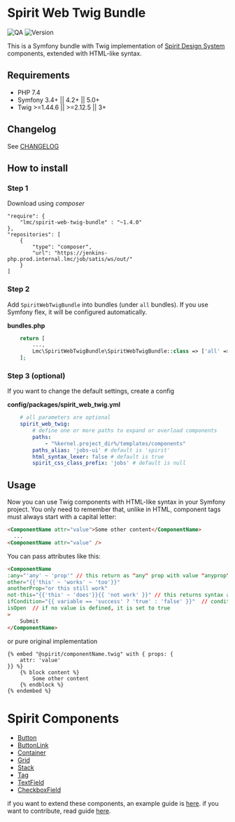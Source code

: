 Spirit Web Twig Bundle
=================
![QA](https://jenkins-seduo-ci.prod.internal.lmc/job/Spirit-web-twig-bundle-qa/badge/icon?subject=QA&link=https://jenkins-seduo-ci.prod.internal.lmc/job/Spirit-web-twig-bundle-qa/)
![Version](https://img.shields.io/badge/version-1.4.0-blue.svg)

This is a Symfony bundle with Twig implementation of [Spirit Design System] components, extended with HTML-like syntax.

## Requirements
- PHP 7.4
- Symfony 3.4+ || 4.2+ || 5.0+
- Twig >=1.44.6 || >=2.12.5 || 3+

## Changelog
See [CHANGELOG](./CHANGELOG.md)

## How to install

### Step 1

Download using *composer*

    "require": {
        "lmc/spirit-web-twig-bundle" : "~1.4.0"
    },
    "repositories": [
        {
            "type": "composer",
            "url": "https://jenkins-php.prod.internal.lmc/job/satis/ws/out/"
        }
    ]

### Step 2

Add `SpiritWebTwigBundle` into bundles (under `all` bundles). If you use Symfony flex, it will be configured automatically.

**bundles.php**

```php
    return [
        ...,
        Lmc\SpiritWebTwigBundle\SpiritWebTwigBundle::class => ['all' => true],
    ];
```

### Step 3 (optional)

If you want to change the default settings, create a config

**config/packages/spirit_web_twig.yml**
```yaml
    # all parameters are optional
    spirit_web_twig:
        # define one or more paths to expand or overload components
        paths: 
            - "%kernel.project_dir%/templates/components"
        paths_alias: 'jobs-ui' # default is 'spirit'
        html_syntax_lexer: false # default is true
        spirit_css_class_prefix: 'jobs' # default is null
```

## Usage
Now you can use Twig components with HTML-like syntax in your Symfony project. You only need to remember that, unlike in HTML, component tags must always start with a capital letter:

```html
<ComponentName attr="value">Some other content</ComponentName>
  ...
<ComponentName attr="value" />
```

You can pass attributes like this:

```html
<ComponentName
:any="'any' ~ 'prop'" // this return as "any" prop with value "anyprop"
other="{{'this' ~ 'works' ~ 'too'}}"
anotherProp="or this still work"
not-this="{{'this' ~ 'does'}}{{ 'not work' }}" // this returns syntax as plain text but prop with dash work
ifCondition="{{ variable == 'success' ? 'true' : 'false' }}"  // condition can only be written via the ternary operator
isOpen  // if no value is defined, it is set to true
>
    Submit
</ComponentName>
```

or pure original implementation

```twig
{% embed "@spirit/componentName.twig" with { props: {
    attr: 'value'
}} %}
    {% block content %}
        Some other content
    {% endblock %}
{% endembed %}
```

# Spirit Components

- [Button](./docs/Button.md)
- [ButtonLink](./docs/ButtonLink.md)
- [Container](./docs/Container.md)
- [Grid](./docs/Grid.md)
- [Stack](./docs/Stack.md)
- [Tag](./docs/Tag.md)
- [TextField](./docs/TextField.md)
- [CheckboxField](./docs/CheckboxField.md)

if you want to extend these components, an example guide is [here](./docs/extendComponents.md).
if you want to contribute, read guide [here](./docs/contribution.md).

[Spirit Design System]: https://github.com/lmc-eu/spirit-design-system